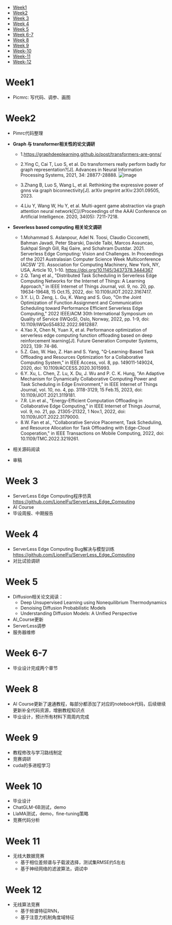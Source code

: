 - [Week1](#week1)
- [Week2](#week2)
- [Week 3](#week-3)
- [Week 4](#week-4)
- [Week 5](#week-5)
- [Week 6-7](#week-6-7)
- [Week 8](#week-8)
- [Week 9](#week-9)
- [Week-10](#week-10)
- [Week-11](#week-11)
- [Week-12](#week-12)

# Week1
- Picmrc: 写代码、调参、画图
# Week2
- Pimrc代码整理
- **Graph 与 transformer相关性的论文调研**
  - 1.https://graphdeeplearning.github.io/post/transformers-are-gnns/
  - 2.Ying C, Cai T, Luo S, et al. Do transformers really perform badly for graph representation?[J]. Advances in Neural Information Processing Systems, 2021, 34: 28877-28888.
![image](https://user-images.githubusercontent.com/90789521/228771067-5e7a526b-33e7-425b-a2be-e73bcf97a833.png)

  - 3.Zhang B, Luo S, Wang L, et al. Rethinking the expressive power of gnns via graph biconnectivity[J]. arXiv preprint arXiv:2301.09505, 2023.
  - 4.Liu Y, Wang W, Hu Y, et al. Multi-agent game abstraction via graph attention neural network[C]//Proceedings of the AAAI Conference on Artificial Intelligence. 2020, 34(05): 7211-7218.
- **Severless based computing 相关论文调研**
  - 1.Mohammad S. Aslanpour, Adel N. Toosi, Claudio Cicconetti, Bahman Javadi, Peter Sbarski, Davide Taibi, Marcos Assuncao, Sukhpal Singh Gill, Raj Gaire, and Schahram Dustdar. 2021. Serverless Edge Computing: Vision and Challenges. In Proceedings of the 2021 Australasian Computer Science Week Multiconference (ACSW '21). Association for Computing Machinery, New York, NY, USA, Article 10, 1–10. https://doi.org/10.1145/3437378.3444367
  - 2.Q. Tang et al., "Distributed Task Scheduling in Serverless Edge Computing Networks for the Internet of Things: A Learning Approach," in IEEE Internet of Things Journal, vol. 9, no. 20, pp. 19634-19648, 15 Oct.15, 2022, doi: 10.1109/JIOT.2022.3167417.
  - 3.Y. Li, D. Zeng, L. Gu, K. Wang and S. Guo, "On the Joint Optimization of Function Assignment and Communication Scheduling toward Performance Efficient Serverless Edge Computing," 2022 IEEE/ACM 30th International Symposium on Quality of Service (IWQoS), Oslo, Norway, 2022, pp. 1-9, doi: 10.1109/IWQoS54832.2022.9812887.
  - 4.Yao X, Chen N, Yuan X, et al. Performance optimization of serverless edge computing function offloading based on deep reinforcement learning[J]. Future Generation Computer Systems, 2023, 139: 74-86.
  - 5.Z. Gao, W. Hao, Z. Han and S. Yang, "Q-Learning-Based Task Offloading and Resources Optimization for a Collaborative Computing System," in IEEE Access, vol. 8, pp. 149011-149024, 2020, doi: 10.1109/ACCESS.2020.3015993.
  - 6.Y. Xu, L. Chen, Z. Lu, X. Du, J. Wu and P. C. K. Hung, "An Adaptive Mechanism for Dynamically Collaborative Computing Power and Task Scheduling in Edge Environment," in IEEE Internet of Things Journal, vol. 10, no. 4, pp. 3118-3129, 15 Feb.15, 2023, doi: 10.1109/JIOT.2021.3119181.
  - 7.R. Lin et al., "Energy-Efficient Computation Offloading in Collaborative Edge Computing," in IEEE Internet of Things Journal, vol. 9, no. 21, pp. 21305-21322, 1 Nov.1, 2022, doi: 10.1109/JIOT.2022.3179000.
  - 8.W. Fan et al., "Collaborative Service Placement, Task Scheduling, and Resource Allocation for Task Offloading with Edge-Cloud Cooperation," in IEEE Transactions on Mobile Computing, 2022, doi: 10.1109/TMC.2022.3219261.

- 相关源码阅读
- 审稿
# Week 3
- ServerLess Edge Computing程序仿真
https://github.com/LionelFu/ServerLess_Edge_Computing
- AI Course
- 毕设周报、中期报告
# Week 4
- ServerLess Edge Computing Bug解决与模型训练 https://github.com/LionelFu/ServerLess_Edge_Computing
- 对比试验调研

# Week 5
- Diffusion相关论文阅读：
  - Deep Unsupervised Learning using Nonequilibrium Thermodynamics
  - Denoising Diffusion Probabilistic Models
  - Understanding Diffusion Models: A Unified Perspective
- AI_Course更新
- ServerLess调参
- 服务器维修
# Week 6-7
- 毕业设计完成两个章节
  
# Week 8
- AI Course更新了速通教程，每部分都添加了对应的notebook代码，后续继续更新补全代码资源，增删教程知识点
- 毕业设计，预计所有材料下周周内完成

# Week 9
- 教程修改与学习路线制定
- 竞赛调研
- cuda的多进程学习

# Week 10
- 毕业设计
- ChatGLM-6B测试，demo
- LlaMA测试，demo，fine-tuning策略
- 竞赛代码分析
# Week 11
- 无线大数据竞赛
  - 基于相位差频谱与子载波选择，测试集RMSE约5左右
  - 基于神经网络的滤波算法，调试中
 
# Week 12
- 无线算法竞赛
  - 基于频谱特征RNN，
  - 基于注意力机制角度域特征
